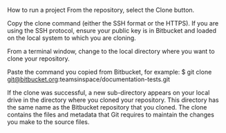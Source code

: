 How to run a project
From the repository, select the Clone button.

Copy the clone command (either the SSH format or the HTTPS).
If you are using the SSH protocol, ensure your public key is in Bitbucket and loaded on the local system to which you are cloning.

From a terminal window, change to the local directory where you want to clone your repository.

Paste the command you copied from Bitbucket, for example:
$ git clone git@bitbucket.org:teamsinspace/documentation-tests.git


If the clone was successful, a new sub-directory appears on your local drive in the directory where you cloned your repository. This directory has the same name as the Bitbucket repository that you cloned. The clone contains the files and metadata that Git requires to maintain the changes you make to the source files.